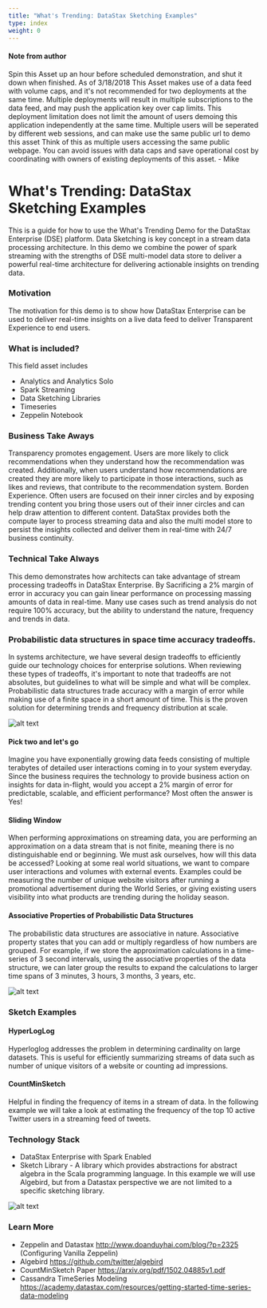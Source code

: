 ```yaml
---
title: "What's Trending: DataStax Sketching Examples"
type: index
weight: 0
---
```



#### Note from author
Spin this Asset up an hour before scheduled demonstration, and shut it down when finished. As of 3/18/2018 This Asset makes use of a data feed with volume caps, and it's not recommended for two deployments at the same time. Multiple deployments will result in multiple subscriptions to the data feed, and may push the application key over cap limits. This deployment limitation does not limit the amount of users demoing this application independently at the same time. Multiple users will be seperated by different web sessions, and can make use the same public url to demo this asset Think of this as multiple users accessing the same public webpage. You can avoid issues with data caps and save operational cost by coordinating with owners of existing deployments of this asset.  - Mike

What's Trending: DataStax Sketching Examples
===================

This is a guide for how to use the What's Trending Demo for the DataStax Enterprise (DSE) platform. Data Sketching is key concept in a stream data processing architecture. In this demo we combine the power of spark streaming with the strengths of DSE multi-model data store to deliver a powerful real-time architecture for delivering actionable insights on trending data.

### Motivation
The motivation for this demo is to show how DataStax Enterprise can be used to deliver real-time insights on a live data feed to deliver Transparent Experience to end users. 

### What is included?
This field asset includes

* Analytics and Analytics Solo
* Spark Streaming
* Data Sketching Libraries
* Timeseries
* Zeppelin Notebook

### Business Take Aways
Transparency promotes engagement. Users are more likely to click recommendations when they understand how the recommendation was created. Additionally, when users understand how recommendations are created they are more likely to participate in those interactions, such as likes and reviews, that contribute to the recommendation system. 
Borden Experience. Often users are focused on their inner circles and by exposing trending content you bring those users out of their inner circles and can help draw attention to different content. 
DataStax provides both the compute layer to process streaming data and also the multi model store to persist the insights collected and deliver them in real-time with 24/7 business continuity.  

### Technical Take Always
This demo demonstrates how architects can take advantage of stream processing tradeoffs in DataStax Enterprise. By Sacrificing a 2% margin of error in accuracy you can gain linear performance on processing massing amounts of data in real-time. Many use cases such as trend analysis do not require 100% accuracy, but the ability to understand the nature, frequency and trends in data.

### Probabilistic data structures in space time accuracy tradeoffs. 
 In systems architecture, we have several design tradeoffs to efficiently guide our technology choices for enterprise solutions.  When reviewing these types of tradeoffs, it's important to note that tradeoffs are not absolutes, but guidelines to what will be simple and what will be complex. Probabilistic data structures trade accuracy with a margin of error while making use of a finite space in a short amount of time. This is the proven solution for determining trends and frequency distribution at scale. 

![alt text](https://raw.githubusercontent.com/michaelraney/datastax-sketch-examples/master/images/space-time-accuracy-tradeoff.png "Data Processing Tradeoffs")

#### Pick two and let's go
Imagine you have exponentially growing data feeds consisting of multiple terabytes of detailed user interactions coming in to your system everyday. Since the business requires the technology to provide business action on insights for data in-flight, would you accept a 2% margin of error for predictable, scalable, and efficient performance? Most often the answer is Yes! 

#### Sliding Window
When performing approximations on streaming data, you are performing an approximation on a data stream that is not finite, meaning there is no distinguishable end or beginning. We must ask ourselves, how will this data be accessed?  Looking at some real world situations, we want to compare user interactions and volumes with external events.  Examples could be measuring the number of unique website visitors after running a promotional advertisement during the World Series, or giving existing users visibility into what products are trending during the holiday season.

#### Associative Properties of Probabilistic Data Structures
The probabilistic data structures are associative in nature. Associative property states that you can add or multiply regardless of how numbers are grouped. For example, if we store the approximation calculations in a time-series of 3 second intervals, using the associative properties of the data structure, we can later group the results to expand the calculations to larger time spans of 3 minutes, 3 hours, 3 months, 3 years, etc. 

![alt text](
https://raw.githubusercontent.com/michaelraney/datastax-sketch-examples/master/images/Approximations-timeseries.png "Timeseries")

### Sketch Examples
#### HyperLogLog
  Hyperloglog addresses the problem in determining cardinality on large datasets. This is useful for efficiently summarizing streams of data such as number of unique visitors of a website or counting ad impressions.

#### CountMinSketch
  Helpful in finding the frequency of items in a stream of data. In the following example we will take a look at estimating the frequency of the top 10 active Twitter users in a streaming feed of tweets.
  
### Technology Stack
* DataStax Enterprise with Spark Enabled
* Sketch Library - A library which provides abstractions for abstract algebra in the Scala programming language. In this example we will use Algebird, but from a Datastax perspective we are not limited to a specific sketching library. 

![alt text](
https://raw.githubusercontent.com/michaelraney/datastax-sketch-examples/master/images/Architecture.png "Architecture")


### Learn More
* Zeppelin and Datastax http://www.doanduyhai.com/blog/?p=2325 (Configuring Vanilla Zeppelin)
* Algebird https://github.com/twitter/algebird
* CountMinSketch Paper https://arxiv.org/pdf/1502.04885v1.pdf
* Cassandra TimeSeries Modeling https://academy.datastax.com/resources/getting-started-time-series-data-modeling


